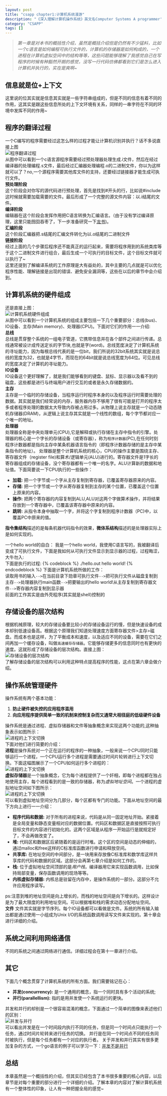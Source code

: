 ```yaml
---
layout: post
title: "csapp chapter1:计算机系统漫游"
description: "《深入理解计算机操作系统》英文名Computer Systems A programmer's Perspective的读书笔记"
category: "CSAPP"
tags: []
---
```

>*第一章是对本书的概括性介绍，虽然是概括介绍但是仍然有不少猛料，比如一个c语言是如何编程可执行文件的，计算机的存储器是如何构成的，一个进程在计算机虚拟空间中的结构等等，这些问题能够理解了我感觉自己在写程序的时候有种豁然开朗的感觉，没写一行代码仿佛都看到它们是怎么进入计算机并执行的，实在是爽啊~*

## 信息就是位+上下文
这里说的位其实就是信息其实就是一些字符串组成的，但是不同的信息有着不同的作用，这其实是跟这些信息所处的上下文环境有关系，同样的一串字符在不同的环境中发挥不同的作用~

## 程序的翻译过程
一个C编写的程序需要经过这怎么样的过程才能让计算机识别并执行？话不多说直接上图  
![程序翻译过程](/assets/img/csapp/fig1.2.png)  
从图中可以看到一个c语言源程序需要经过预处理器处理生成.i文件，然后在经过编译器的处理编程.s文件，最后经过汇编器处理编程.o的二进制文件，你以为这样就可以了？no,一个源程序需要其他库文件的支持，还要经过链接器才能生成可执行文件。  
**预处理阶段**  
这个阶段会对你写的源代码进行预处理，首先是找到#开头的行，比如说#include 这时候就需要加载需要的文件。最后形成了一个完整的源文件内容：以.i结尾的文件。  
**编译阶段**  
编辑器在这个阶段会发挥作用把C语言转换为汇编语言。（由于没有学过编译原理，这里只能囫囵吞枣了，下一步准备研究一下[龙书](http://book.douban.com/subject/3296317/))。  
**汇编阶段**  
这个阶段汇编器把.s结尾的汇编文件转化为以.o结尾的二进制文件  
**链接阶段**  
经过上面的几个步骤后程序还不能真正的运行起来，需要将程序用到的系统类库等于这个二进制文件进行组合，最后生成一个可执行的目标文件，这个目标文件就可以执行了~  
这里还提到了解编译系统的工作原理是大有益处的，其中主要的几点就是可以优化程序性能、理解链接是出现的错误、避免安全漏洞等，这些在以后的章节中会介绍到。

## 计算机系统的硬件组成
还是直接上图：  
![计算机系统硬件组成](/assets/img/csapp/fig1.4.png)  
从图中可以看到一个计算机系统的组成主要包括一下几个重要部分：总线(bus)、IO设备、主存(Main memory)、处理器(CPU)。下面对它们的作用一一介绍:  
**总线**  
总线是贯穿整个系统的一组电子管道，它携带信息并在各个部件之间进行传递。总线通常被设计成传送定长的字节块,也就是字(word)。总线宽度决定了计算机系统的寻址能力，因为每根总线代表的是一位bit，我们所说的32bit系统其实就是说总线的宽度为32，也就是4字节，而现在的64bit就是说总线宽度为64位。可见总线的宽度决定了计算机的寻址能力。  
**IO设备**  
IO设备这个更好理解了，就是我们能够看到的键盘、鼠标、显示器以及看不到的磁盘，这些都是进行与终端用户进行交互的或者是永久存储数据的。  
**主存**  
主存是一个临时的存储设备，当程序运行时程序本身的以及程序运行时需要处理的数据。其实就是我们经常说的内存，服务器内存不够用了很有可能是打开的程序太多或者程序处理的数据太大导致内存被占用过多。从物理上说主存就是一个动态随机存储器(DRAM)，从逻辑上说主存其实就是一个线性的数组，每个字节都对应一个唯一的地址。  
**处理器**  
处理器全称是中央处理单元(CPU),它是解释或执行存储在主存中指令的引擎。处理器的核心是一个字长的存储设备（或寄存器），称为`程序计数器`(PC),在任何时刻程序计数器都是指向主存中某条机器语言指令的（即程序计数器存储的是主存中某条指令的地址）。
处理器是整个计算机系统的核心，CPU的操作主要是围绕主存、寄存器文件（register file)和算术/逻辑单元(ALU)进行的。寄存器文件是1字长的寄存器组成的存储设备，没个寄存器都有一个唯一的名字。ALU计算新的数据和地址值。下面简要说一下CPU执行的一些操作：  

* **加载:** 把一个字节或一个字从主存复制到寄存器，已覆盖寄存器原来的内容。
* **存储:** 把一个字节或一个字从寄存器复制到主存的某个位置，已覆盖这个位置上原来的内容。
* **操作:** 把两个寄存器的内容复制到ALU,ALU对这两个字做算术操作，并将结果存放到一个寄存器中，已覆盖该寄存器中原来的内容。
* **跳转:** 从指令本身中抽取一个字，并将这个字复制到程序计数器（PC)中，以覆盖PC中原来的值。

**指令集结构**描述的是每条机器代码指令的效果，**微体系结构**描述的是处理器实际上是如何实现的。

一个hello world的自白：
我是一个hello world，我使用C语言写的，我被翻译后变成了可执行文件，下面是我如何从可执行文件显示到显示器的过程，过程晦涩，大牛勿入:  
下面是执行的过程:
{% codeblock %}
./hello.out
hello world!
{% endcodeblock %}
下面是计算机系统所做的工作：  
读取用书的输入`-->`在当前目录下勋章可执行文件`-->`把可执行文件从磁盘复制到主存`-->`处理器执行main函数`-->`把要输出的hello world!从主存复制到寄存器文件`-->`寄存器内容复制到显示器  
前面的工作其实是由外壳程序(其实就是shell)控制的

## 存储设备的层次结构
根据机械原理，较大的存储设备要比较小的存储设备运行的慢，但是快速设备的成本却别低速设备高。根据这个原理我们知道处理速度方面寄存器文件>主存>磁盘。而成本也是这样，为了平衡成本和速度，以及适应不同的设备，需要在它们之间再加一个缓存设备，叫做`高速缓存存储器`。它能够存储更多的信息同时也有更快的速度。这就形成了存储设备的层次结构。直接上图：  
![存储设备的层次结构](/assets/img/csapp/fig1.9.png)  
了解存储设备的层次结构可以利用这种特点提高程序的性能，这点在第六章会做介绍。

## 操作系统管理硬件
操作系统有两个基本功能： 

1. **防止硬件被失控的应用程序滥用**
2. **向应用程序提供简单一致的机制来控制复杂而又通常大相径庭的低级硬件设备**

操作系统是通过进程、虚拟存储器和文件等抽象概念来实现这两个功能的,这种抽象表示如图所示：  
![进程的上下文切换](/assets/img/csapp/fig1.11.png)  
下面对他们进行简要的介绍：  
**进程**是操作系统对一个正在运行的程序的一种抽象，一般来说一个CPU同时只能够运行一个进程，一个CPU运行多个进程是需要通过时间片轮转进行上下文切换。下面这幅图展示了一个CPU如何运行多个进程的：  
![进程的上下文切换](/assets/img/csapp/fig1.12.png)  
**虚拟存储器**是一个抽象概念，它为每个进程提供了一个奸相，即每个进程都在独占地使用主存，每个进程看到的是一致的存储器，称为*虚拟地址空间*。一个进程的虚拟地址空间如下图所示：  
![进程的上下文切换](/assets/img/csapp/fig1.13.png)  
可以看到虚拟地址空间分为几部分，每个区都有专门的功能。下面从地址空间的最下方向上进行一一介绍：

*  **程序代码和数据:** 对于所有的进程来说，代码是从同一固定地址开始。紧接着是全局变量和静态变量相对应的数据位置。代码区和数据区是直接按照可执行目标文件的内容进行初始化的。这两个区域是从程序一开始运行是就规定好了，不会再做改变了。
*  **堆:** 代码区和数据区后紧随着的是运行时堆。这个区的空间是动态的伸缩的，通过malloc和free这样的C标准库函数进行申请和释放空间。
* **共享库:** 在地址空间的中间部分，是一块用来存放像C标准库和数学库这样共享库的代码和数据的区域。这部分会再第七章介绍是如何工作的。
* **栈:** 位于虚拟地址空间顶部的是*用户栈*，编译器用它来实现函数调用，比如保持局部变量，保存函数调用的现场等等。
* **内核虚拟存储器:** 内核总是驻留在内存中，是操作系统的一部分。这部分不允许应用程序读写。

ps:注意到堆的地址空间是向上增长的，而栈的地址空间是向下增长的。这样设计是为了最大限度的利用地址空间。可以根据堆和栈的需求动态分配地址空间。  
**文件** 
文件其实就是字节序列。每个IO设备都可以看做是文件。系统的所有输入输出都是通过使用一小组成为Unix I/O的系统函数调用读写文件来实现的。第十章会进行详细的介绍。
## 系统之间利用网络通信
不同的系统之间通过网络进行通信。详细过程会在第十一章进行介绍。
## 其它
下面几个概念贯穿了计算机系统的所有方面。我们需要铭记在心：  

* **并发(concurrency):** 是一个通用的概念，指一个同时具有多个活动的系统;
* **并行(parallellism):** 指的是用并发使一个系统运行的更快。

并发和并行的却别是一个很容易混淆的概念，下面通过一个简单的图像来表述他们的区别：  
![并发与并行](/assets/img/csapp/fig1.other1.png)  
可以看出并发是在一个时间段内执行不同的任务，但是同一个时间点只能执行一个任务，通过时间片轮转来进行任务的切换。
并行是在同一个时间点不同的任务同时被执行，但是每个任务都有一个对应的执行者。
关于并发和并行其实有很多更加复杂的方式，一个go语言的例子可以学习一下：[并发不是并行](http://www.aqee.net/docs/Concurrency-is-not-Parallelism/#landing-slide)  
## 总结
本章虽然是一个概括性的介绍，但其实已经包含了本书很多重要的核心内容，以后章节是对每个重要的部分进行一个详细的介绍。了解本章的内容对了解计算机系统有一个整体性的印象，让人有一种把握全局的感觉~

